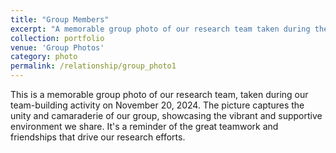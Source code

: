 ```yaml
---
title: "Group Members"
excerpt: "A memorable group photo of our research team taken during the team-building activity on November 20, 2024<br/><img src='/images/Group_dating.jpg'>"
collection: portfolio
venue: 'Group Photos'
category: photo
permalink: /relationship/group_photo1
---
```


This is a memorable group photo of our research team, taken during our team-building activity on November 20, 2024. The picture captures the unity and camaraderie of our group, showcasing the vibrant and supportive environment we share. It's a reminder of the great teamwork and friendships that drive our research efforts.
